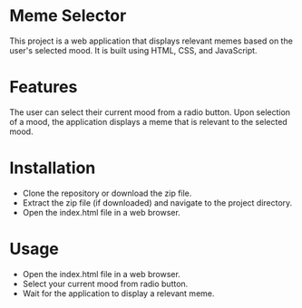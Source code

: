 # Meme Selector
This project is a web application that displays relevant memes based on the user's selected mood. It is built using HTML, CSS, and JavaScript.

# Features
The user can select their current mood from a radio button.
Upon selection of a mood, the application displays a meme that is relevant to the selected mood.

# Installation
* Clone the repository or download the zip file.
* Extract the zip file (if downloaded) and navigate to the project directory.
* Open the index.html file in a web browser.

# Usage
 * Open the index.html file in a web browser.
 * Select your current mood from radio button.
 * Wait for the application to display a relevant meme.
